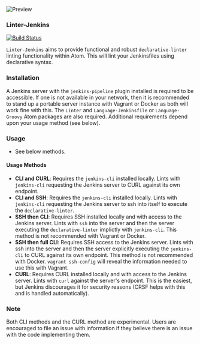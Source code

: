 ![Preview](https://raw.githubusercontent.com/mschuchard/linter-jenkins/master/linter_jenkins.png)

### Linter-Jenkins
[![Build Status](https://travis-ci.org/mschuchard/linter-jenkins.svg?branch=master)](https://travis-ci.org/mschuchard/linter-jenkins)

`Linter-Jenkins` aims to provide functional and robust `declarative-linter` linting functionality within Atom. This will lint your Jenkinsfiles using declarative syntax.

### Installation
A Jenkins server with the `jenkins-pipeline` plugin installed is required to be accessible. If one is not available in your network, then it is recommended to stand up a portable server instance with Vagrant or Docker as both will work fine with this. The `Linter` and `Language-Jenkinsfile` or `Language-Groovy` Atom packages are also required. Additional requirements depend upon your usage method (see below).

### Usage
- See below methods.

#### Usage Methods
- **CLI and CURL**: Requires the `jenkins-cli` installed locally. Lints with `jenkins-cli` requesting the Jenkins server to CURL against its own endpoint.
- **CLI and SSH**: Requires the `jenkins-cli` installed locally. Lints with `jenkins-cli` requesting the Jenkins server to ssh into itself to execute the `declarative-linter`.
- **SSH then CLI**: Requires SSH installed locally and with access to the Jenkins server. Lints with `ssh` into the server and then the server executing the `declarative-linter` implictly with `jenkins-cli`. This method is not recommended with Vagrant or Docker.
- **SSH then full CLI**: Requires SSH access to the Jenkins server. Lints with ssh into the server and then the server explicitly executing the `jenkins-cli` to CURL against its own endpoint. This method is not recommended with Docker. `vagrant ssh-config` will reveal the information needed to use this with Vagrant.
- **CURL**: Requires CURL installed locally and with access to the Jenkins server. Lints with `curl` against the server's endpoint. This is the easiest, but Jenkins discourages it for security reasons (CRSF helps with this and is handled automatically).

### Note
Both CLI methods and the CURL method are experimental. Users are encouraged to file an issue with information if they believe there is an issue with the code implementing them.
